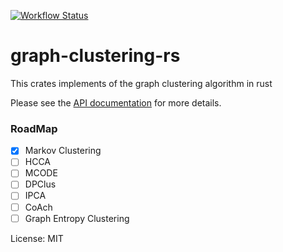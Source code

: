 [![Workflow Status](https://github.com/illumination-k/markov-clustering-rs/workflows/Rust/badge.svg)](https://github.com/illumination-k/markov-clustering-rs/actions?query=workflow%3A%22Rust%22)

# graph-clustering-rs

This crates implements of the graph clustering algorithm in rust

Please see the [API documentation](https://illumination-k.github.io/graph-clustering-rs/graph_clustering_rs/) for more details.

### RoadMap

- [x] Markov Clustering
- [ ] HCCA
- [ ] MCODE
- [ ] DPClus
- [ ] IPCA
- [ ] CoAch
- [ ] Graph Entropy Clustering

License: MIT
